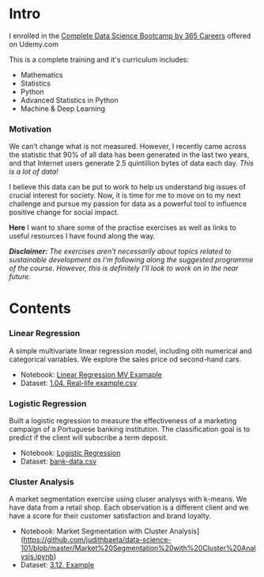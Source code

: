 # Intro

I enrolled in the [Complete Data Science Bootcamp by 365 Careers](https://www.udemy.com/course/the-data-science-course-complete-data-science-bootcamp) offered on Udemy.com

This is a complete training and it's curriculum includes:
- Mathematics
- Statistics
- Python
- Advanced Statistics in Python
- Machine & Deep Learning

### Motivation
We can’t change what is not measured. However, I recently came across the statistic that 90% of all data has been generated in the last two years, and that Internet users generate 2.5 quintillion bytes of data each day. *This is a lot of data!*

I believe this data can be put to work to help us understand big issues of crucial interest for society. Now, it is time for me to move on to my next challenge and pursue my passion for data as a powerful tool to influence positive change for social impact.

**Here** I want to share some of the practise exercises as well as links to useful resources I have found along the way. 

_**Disclaimer:** The exercises aren't necessarily about topics related to sustainable development as I'm following along the suggested programme of the course. However, this is definitely I'll look to work on in the near future._

# Contents

### Linear Regression
A simple multivariate linear regression model, including oith numerical and categorical variables.
We explore the sales price od second-hand cars.

- Notebook: [Linear Regression MV Examaple](https://github.com/judithbaeta/data-science-101/blob/master/Linear%20Regression%20MV%20Example.ipynb)
- Dataset: [1.04. Real-life example.csv](https://github.com/judithbaeta/data-science-101/blob/master/1.04.%20Real-life%20example.csv)

### Logistic Regression 
Built a logistic regression to measure the effectiveness of a marketing campaign of a Portuguese banking institution. The classification goal is to predict if the client will subscribe a term deposit.

- Notebook: [Logistic Regression](https://github.com/judithbaeta/data-science-101/blob/master/Logistic%20Regression%20Exercise.ipynb)
- Dataset: [bank-data.csv](https://github.com/judithbaeta/data-science-101/blob/master/Bank-data.csv)

### Cluster Analysis
A market segmentation exercise using cluser analysys with k-means.
We have data from a retail shop. Each observation is a different client and we have a score for their customer satisfaction and brand loyalty.

- Notebook: Market Segmentation with Cluster Analysis](https://github.com/judithbaeta/data-science-101/blob/master/Market%20Segmentation%20with%20Cluster%20Analysis.ipynb)
- Dataset: [3.12. Example](https://github.com/judithbaeta/data-science-101/blob/master/3.12.%20Example.csv)

